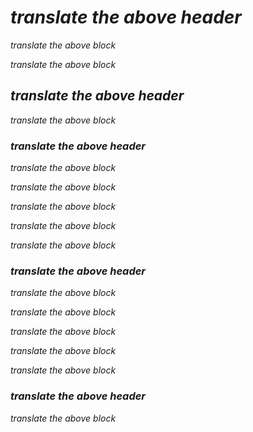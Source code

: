 <!--
# Preface
-->

# *translate the above header*

<!--
Just a few years ago, there were no legions of deep learning scientists
developing intelligent products and services at major companies and startups.
When the youngest among us (the authors) entered the field,
machine learning did not command headlines in daily newspapers.
Our parents had no idea what machine learning was,
let alone why we might prefer it to a career in medicine or law.
Machine learning was a forward-looking academic discipline
with a narrow set of real-world applications.
And those applications, e.g., speech recognition and computer vision,
required so much domain knowledge that they were often regarded
as separate areas entirely for which machine learning was one small component.
Neural networks then, the antecedents of the deep learning models
that we focus on in this book, were regarded as outmoded tools.
-->

*translate the above block*

<!--
In just the past five years, deep learning has taken the world by surprise,
driving rapid progress in fields as diverse as computer vision,
natural language processing, automatic speech recognition,
reinforcement learning, and statistical modeling.
With these advances in hand, we can now build cars that drive themselves
with more autonomy than ever before (and less autonomy 
than some companies might have you believe), 
smart reply systems that automatically draft the most mundane emails,
helping people dig out from oppressively large inboxes,
and software agents that dominate the world's best humans 
at board games like Go, a feat once thought to be decades away.
Already, these tools exert ever-wider impacts on industry and society,
changing the way movies are made, diseases are diagnosed,
and playing a growing role in basic sciences---from astrophysics to biology.
-->

*translate the above block*

<!--
## About This Book
-->

## *translate the above header*

<!--
This book represents our attempt to make deep learning approachable,
teaching you both the *concepts*, the *context*, and the *code*.
-->

*translate the above block*

<!--
### One Medium Combining Code, Math, and HTML
-->

### *translate the above header*

<!--
For any computing technology to reach its full impact,
it must be well-understood, well-documented, and supported by
mature, well-maintained tools.
The key ideas should be clearly distilled,
minimizing the onboarding time needing to bring new practitioners up to date.
Mature libraries should automate common tasks,
and exemplar code should make it easy for practitioners
to modify, apply, and extend common applications to suit their needs.
Take dynamic web applications as an example.
Despite a large number of companies, like Amazon,
developing successful database-driven web applications in the 1990s,
the potential of this technology to aid creative entrepreneurs
has been realized to a far greater degree in the past ten years,
owing in part to the development of powerful, well-documented frameworks.
-->

*translate the above block*

<!--
Testing the potential of deep learning presents unique challenges 
because any single application brings together various disciplines.
Applying deep learning requires simultaneously understanding
(i) the motivations for casting a problem in a particular way;
(ii) the mathematics of a given modeling approach;
(iii) the optimization algorithms for fitting the models to data;
and (iv) and the engineering required to train models efficiently,
navigating the pitfalls of numerical computing 
and getting the most out of available hardware.
Teaching both the critical thinking skills required to formulate problems,
the mathematics to solve them, and the software tools to implement those
solutions all in one place presents formidable challenges.
Our goal in this book is to present a unified resource
to bring would-be practitioners up to speed.
-->

*translate the above block*

<!--
We started this book project in July 2017 when we needed 
to explain MXNet's (then new) Gluon interface to our users.
At the time, there were no resources that simultaneously
(i) were up to date; (ii) covered the full breadth 
of modern machine learning with substantial technical depth;
and (iii) interleaved exposition of the quality one expects 
from an engaging textbook with the clean runnable code 
that one expects to find in hands-on tutorials.
We found plenty of code examples for 
how to use a given deep learning framework
(e.g., how to do basic numerical computing with matrices in TensorFlow)
or for implementing particular techniques 
(e.g., code snippets for LeNet, AlexNet, ResNets, etc)
scattered across various blog posts and GitHub repositories.
However, these examples typically focused on
*how* to implement a given approach,
but left out the discussion of *why* certain algorithmic decisions are made.
While some interactive resources have popped up sporadically 
to address a particular topic, e.g., the engaging blog posts
published on the website [Distill](http://distill.pub), or personal blogs,
they only covered selected topics in deep learning, 
and often lacked associated code.
On the other hand, while several textbooks have emerged,
most notably :cite:`Goodfellow.Bengio.Courville.2016`,
which offers a comprehensive survey of the concepts behind deep learning,
these resources do not marry the descriptions 
to realizations of the concepts in code,
sometimes leaving readers clueless as to how to implement them.
Moreover, too many resources are hidden behind the paywalls 
of commercial course providers.
-->

*translate the above block*

<!--
We set out to create a resource that could
(1) be freely available for everyone;
(2) offer sufficient technical depth to provide a starting point on the path
to actually becoming an applied machine learning scientist;
(3) include runnable code, showing readers *how* to solve problems in practice;
(4) that allowed for rapid updates, both by us 
and also by the community at large;
and (5) be complemented by a [forum](http://discuss.mxnet.io)
for interactive discussion of technical details and to answer questions.
-->

*translate the above block*

<!--
These goals were often in conflict.
Equations, theorems, and citations are best managed and laid out in LaTeX.
Code is best described in Python.
And webpages are native in HTML and JavaScript.
Furthermore, we want the content to be
accessible both as executable code, as a physical book,
as a downloadable PDF, and on the internet as a website.
At present there exist no tools and no workflow
perfectly suited to these demands, so we had to assemble our own.
We describe our approach in detail in :numref:`sec_how_to_contribute`.
We settled on Github to share the source and to allow for edits,
Jupyter notebooks for mixing code, equations and text,
Sphinx as a rendering engine to generate multiple outputs,
and Discourse for the forum.
While our system is not yet perfect, 
these choices provide a good compromise among the competing concerns.
We believe that this might be the first book published 
using such an integrated workflow.
-->

*translate the above block*

<!--
### Learning by Doing
-->

### *translate the above header*

<!--
Many textbooks teach a series of topics, each in exhaustive detail.
For example, Chris Bishop's excellent textbook :cite:`Bishop.2006`,
teaches each topic so thoroughly, that getting to the chapter
on linear regression requires a non-trivial amount of work.
While experts love this book precisely for its thoroughness,
for beginners, this property limits its usefulness as an introductory text.
-->

*translate the above block*

<!--
In this book, we will teach most concepts *just in time*.
In other words, you will learn concepts at the very moment
that they are needed to accomplish some practical end.
While we take some time at the outset to teach
fundamental preliminaries, like linear algebra and probability,
we want you to taste the satisfaction of training your first model
before worrying about more esoteric probability distributions.
-->

*translate the above block*

<!--
Aside from a few preliminary notebooks that provide a crash course
in the basic mathematical background,
each subsequent chapter introduces both a reasonable number of new concepts
and provides single self-contained working examples---using real datasets.
This presents an organizational challenge.
Some models might logically be grouped together in a single notebook.
And some ideas might be best taught by executing several models in succession.
On the other hand, there is a big advantage to adhering
to a policy of *1 working example, 1 notebook*:
This makes it as easy as possible for you to
start your own research projects by leveraging our code.
Just copy a notebook and start modifying it.
-->

*translate the above block*

<!--
We will interleave the runnable code with background material as needed.
In general, we will often err on the side of making tools
available before explaining them fully (and we will follow up by
explaining the background later).
For instance, we might use *stochastic gradient descent*
before fully explaining why it is useful or why it works.
This helps to give practitioners the necessary
ammunition to solve problems quickly,
at the expense of requiring the reader 
to trust us with some curatorial decisions.
-->

*translate the above block*

<!--
Throughout, we will be working with the MXNet library,
which has the rare property of being flexible enough for research
while being fast enough for production.
This book will teach deep learning concepts from scratch.
Sometimes, we want to delve into fine details about the models
that would typically be hidden from the user 
by Gluon's advanced abstractions.
This comes up especially in the basic tutorials,
where we want you to understand everything 
that happens in a given layer or optimizer.
In these cases, we will often present two versions of the example:
one where we implement everything from scratch,
relying only on the NumPy interface and automatic differentiation,
and another, more practical example, 
where we write succinct code using Gluon.
Once we have taught you how some component works,
we can just use the Gluon version in subsequent tutorials.
-->

*translate the above block*

<!--
### Content and Structure
-->

### *translate the above header*

<!--
The book can be roughly divided into three parts, 
which are presented by different colors in :numref:`fig_book_org`:
-->

*translate the above block*

<!--
![Book structure](../img/book-org.svg)
